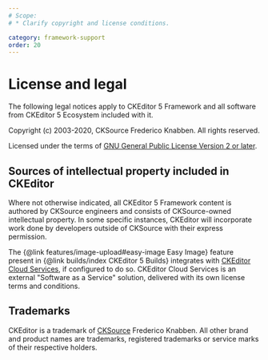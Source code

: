 ```yaml
---
# Scope:
# * Clarify copyright and license conditions.

category: framework-support
order: 20
---
```


# License and legal

The following legal notices apply to CKEditor 5 Framework and all software from CKEditor 5 Ecosystem included with it.

Copyright (c) 2003-2020, CKSource Frederico Knabben. All rights reserved.

Licensed under the terms of [GNU General Public License Version 2 or later](http://www.gnu.org/licenses/old-licenses/gpl-2.0.html).

## Sources of intellectual property included in CKEditor

Where not otherwise indicated, all CKEditor 5 Framework content is authored by CKSource engineers and consists of CKSource-owned intellectual property. In some specific instances, CKEditor will incorporate work done by developers outside of CKSource with their express permission.

The {@link features/image-upload#easy-image Easy Image} feature present in {@link builds/index CKEditor 5 Builds} integrates with [CKEditor Cloud Services](https://ckeditor.com/ckeditor-cloud-services), if configured to do so. CKEditor Cloud Services is an external "Software as a Service" solution, delivered with its own license terms and conditions.

## Trademarks

CKEditor is a trademark of [CKSource](http://cksource.com/) Frederico Knabben. All other brand and product names are trademarks, registered trademarks or service marks of their respective holders.

